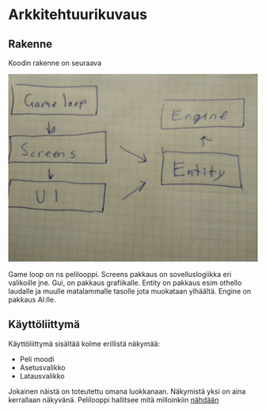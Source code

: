 # Arkkitehtuurikuvaus
## Rakenne
Koodin rakenne on seuraava

![image](https://github.com/altarchess/ot-harjoitustyo/blob/master/dokumentaatio/IMG_20211226_233935.jpg)

Game loop on ns pelilooppi. Screens pakkaus on sovelluslogiikka eri valikoille jne. Gui, on pakkaus grafiikalle. Entity on pakkaus esim othello laudalle ja muulle matalammalle tasolle jota muokataan ylhäältä. Engine on pakkaus AI:lle.

## Käyttöliittymä

Käyttöliittymä sisältää kolme erillistä näkymää:

- Peli moodi
- Asetusvalikko
- Latausvalikko

Jokainen näistä on toteutettu omana luokkanaan. Näkymistä yksi on aina kerrallaan näkyvänä. Pelilooppi hallitsee mitä milloinkiin [nähdään](https://github.com/altarchess/ot-harjoitustyo/blob/master/src/othello_gui.py)

